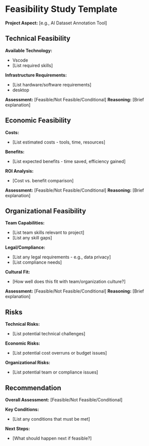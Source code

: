 # Feasibility Study Template

**Project Aspect:** [e.g., AI Dataset Annotation Tool]

## Technical Feasibility

**Available Technology:**

- Vscode
- [List required skills]

**Infrastructure Requirements:**

- [List hardware/software requirements]
- desktop

**Assessment:** [Feasible/Not Feasible/Conditional]
**Reasoning:** [Brief explanation]

## Economic Feasibility

**Costs:**

- [List estimated costs - tools, time, resources]

**Benefits:**

- [List expected benefits - time saved, efficiency gained]

**ROI Analysis:**

- [Cost vs. benefit comparison]

**Assessment:** [Feasible/Not Feasible/Conditional]
**Reasoning:** [Brief explanation]

## Organizational Feasibility

**Team Capabilities:**

- [List team skills relevant to project]
- [List any skill gaps]

**Legal/Compliance:**

- [List any legal requirements - e.g., data privacy]
- [List compliance needs]

**Cultural Fit:**

- [How well does this fit with team/organization culture?]

**Assessment:** [Feasible/Not Feasible/Conditional]
**Reasoning:** [Brief explanation]

## Risks

**Technical Risks:**

- [List potential technical challenges]

**Economic Risks:**

- [List potential cost overruns or budget issues]

**Organizational Risks:**

- [List potential team or compliance issues]

## Recommendation

**Overall Assessment:** [Feasible/Not Feasible/Conditional]

**Key Conditions:**

- [List any conditions that must be met]

**Next Steps:**

- [What should happen next if feasible?]
